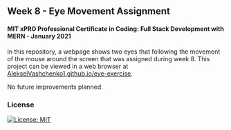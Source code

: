 ## Week 8 - Eye Movement Assignment

#### MIT xPRO Professional Certificate in Coding: Full Stack Development with MERN - January 2021

 In this repository, a webpage shows two eyes that following the movement of the mouse around the screen that was assigned during week 8. This project can be viewed in a web browser at [AlekseiVashchenko1.github.io/eye-exercise](https://AlekseiVashchenko1.github.io/eye-exercise/). 

No future improvements planned. 

### License

[![License: MIT](https://img.shields.io/badge/License-MIT-yellow.svg)](./LICENSE)
